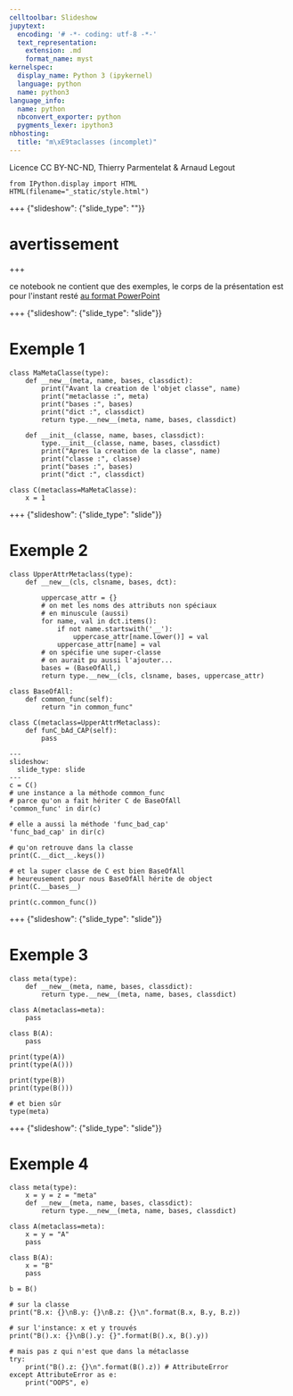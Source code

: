 ```yaml
---
celltoolbar: Slideshow
jupytext:
  encoding: '# -*- coding: utf-8 -*-'
  text_representation:
    extension: .md
    format_name: myst
kernelspec:
  display_name: Python 3 (ipykernel)
  language: python
  name: python3
language_info:
  name: python
  nbconvert_exporter: python
  pygments_lexer: ipython3
nbhosting:
  title: "m\xE9taclasses (incomplet)"
---
```


Licence CC BY-NC-ND, Thierry Parmentelat & Arnaud Legout

```{code-cell} ipython3
from IPython.display import HTML
HTML(filename="_static/style.html")
```

+++ {"slideshow": {"slide_type": ""}}

# avertissement

+++

ce notebook ne contient que des exemples, le corps de la présentation est pour l'instant resté [au format PowerPoint](15-metaclasses.pptx)

+++ {"slideshow": {"slide_type": "slide"}}

# Exemple 1

```{code-cell} ipython3
class MaMetaClasse(type):
    def __new__(meta, name, bases, classdict):
        print("Avant la creation de l'objet classe", name)
        print("metaclasse :", meta)
        print("bases :", bases)
        print("dict :", classdict)
        return type.__new__(meta, name, bases, classdict)

    def __init__(classe, name, bases, classdict):
        type.__init__(classe, name, bases, classdict)
        print("Apres la creation de la classe", name)
        print("classe :", classe)
        print("bases :", bases)
        print("dict :", classdict)

class C(metaclass=MaMetaClasse):
    x = 1
```

+++ {"slideshow": {"slide_type": "slide"}}

# Exemple 2

```{code-cell} ipython3
class UpperAttrMetaclass(type):
    def __new__(cls, clsname, bases, dct):

        uppercase_attr = {}
        # on met les noms des attributs non spéciaux
        # en minuscule (aussi)
        for name, val in dct.items():
            if not name.startswith('__'):
                uppercase_attr[name.lower()] = val
            uppercase_attr[name] = val
        # on spécifie une super-classe
        # on aurait pu aussi l'ajouter...
        bases = (BaseOfAll,)
        return type.__new__(cls, clsname, bases, uppercase_attr)

class BaseOfAll:
    def common_func(self):
        return "in common_func"

class C(metaclass=UpperAttrMetaclass):
    def funC_bAd_CAP(self):
        pass
```

```{code-cell} ipython3
---
slideshow:
  slide_type: slide
---
c = C()
# une instance a la méthode common_func
# parce qu'on a fait hériter C de BaseOfAll
'common_func' in dir(c)
```

```{code-cell} ipython3
# elle a aussi la méthode 'func_bad_cap'
'func_bad_cap' in dir(c)
```

```{code-cell} ipython3
# qu'on retrouve dans la classe
print(C.__dict__.keys())
```

```{code-cell} ipython3
# et la super classe de C est bien BaseOfAll
# heureusement pour nous BaseOfAll hérite de object
print(C.__bases__)
```

```{code-cell} ipython3
print(c.common_func())
```

+++ {"slideshow": {"slide_type": "slide"}}

# Exemple 3

```{code-cell} ipython3
class meta(type):
    def __new__(meta, name, bases, classdict):
        return type.__new__(meta, name, bases, classdict)

class A(metaclass=meta):
    pass

class B(A):
    pass

print(type(A))
print(type(A()))
```

```{code-cell} ipython3
print(type(B))
print(type(B()))
```

```{code-cell} ipython3
# et bien sûr
type(meta)
```

+++ {"slideshow": {"slide_type": "slide"}}

# Exemple 4

```{code-cell} ipython3
class meta(type):
    x = y = z = "meta"
    def __new__(meta, name, bases, classdict):
        return type.__new__(meta, name, bases, classdict)

class A(metaclass=meta):
    x = y = "A"
    pass

class B(A):
    x = "B"
    pass

b = B()

# sur la classe
print("B.x: {}\nB.y: {}\nB.z: {}\n".format(B.x, B.y, B.z))
```

```{code-cell} ipython3
# sur l'instance: x et y trouvés 
print("B().x: {}\nB().y: {}".format(B().x, B().y))
```

```{code-cell} ipython3
# mais pas z qui n'est que dans la métaclasse
try: 
    print("B().z: {}\n".format(B().z)) # AttributeError
except AttributeError as e:
    print("OOPS", e)
```
